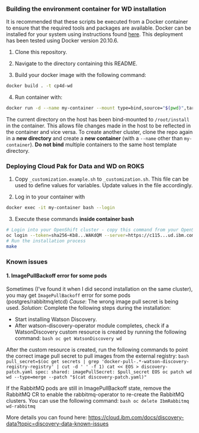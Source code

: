 ### Building the environment container for WD installation

It is recommended that these scripts be executed from a Docker container to ensure that the required tools and packages are available. Docker can be installed for your system using instructions found [here](https://docs.docker.com/get-docker/). This deployment has been tested using Docker version 20.10.6.

1. Clone this repository.

2. Navigate to the directory containing this README.

3. Build your docker image with the following command:
``` bash
docker build . -t cp4d-wd
```

4. Run container with:
``` bash
docker run -d --name my-container --mount type=bind,source="$(pwd)",target=/root/install cp4d-wd
```

The current directory on the host has been bind-mounted to `/root/install` in the container. This allows file changes made in the host to be reflected in the container and vice versa. To create another cluster, clone the repo again in a **new directory** and create a **new container** (with a `--name` other than `my-container`). **Do not bind** multiple containers to the same host template directory.

### Deploying Cloud Pak for Data and WD on ROKS

1. Copy `_customization.example.sh` to `_customization.sh`. This file can be used to define values for variables. Update values in the file accordingly.

2. Log in to your container with
``` bash
docker exec -it my-container bash --login
```

3. Execute these commands **inside container bash**
``` bash
# Login into your OpenShift cluster - copy this command from your OpenShift console
oc login --token=sha256~Kb8...WAKdQM --server=https://c115...ud.ibm.com:30829
# Run the installation process
make
```

### Known issues
#### 1. ImagePullBackoff error for some pods

Sometimes (I've found it when I did second installation on the same cluster), you may get `ImagePullBackoff` error for some pods (postgres/rabbitmq/etcd)
*Cause*: The wrong image pull secret is being used.
*Solution*: Complete the following steps during the installation:
- Start installing Watson Discovery.
- After watson-discovery-operator module completes, check if a WatsonDiscovery custom resource is created by running the following command:
`` bash
oc get WatsonDiscovery wd
``

After the custom resource is created, run the following commands to point the correct image pull secret to pull images from the external registry:
`` bash
pull_secret=$(oc get secrets | grep 'docker-pull-.*-watson-discovery-registry-registry' | cut -d ' ' -f 1)
cat << EOS > discovery-patch.yaml
spec:
  shared:
    imagePullSecret: $pull_secret
EOS
oc patch wd wd --type=merge --patch "$(cat discovery-patch.yaml)"
``

If the RabbitMQ pods are still in ImagePullBackoff state, remove the RabbitMQ CR to enable the rabbitmq-operator to re-create the RabbitMQ clusters. You can use the following command:
`` bash
oc delete IbmRabbitmq wd-rabbitmq
``

More details you can found here: https://cloud.ibm.com/docs/discovery-data?topic=discovery-data-known-issues
